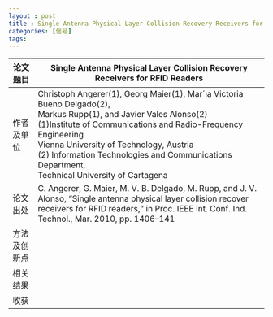 ```yaml
---
layout : post
title : Single Antenna Physical Layer Collision Recovery Receivers for RFID Readers
categories: [信号]
tags: 
---
```

| 论文题目     | Single Antenna Physical Layer Collision Recovery Receivers for RFID Readers |
| ------------ | ------------------------------------------------------------ |
| 作者及单位   | Christoph Angerer(1), Georg Maier(1), Mar´ıa Victoria Bueno Delgado(2),<br/>Markus Rupp(1), and Javier Vales Alonso(2)<br/>(1)Institute of Communications and Radio-Frequency Engineering<br/>Vienna University of Technology, Austria<br/>(2) Information Technologies and Communications Department,<br/>Technical University of Cartagena |
| 论文出处     | C. Angerer, G. Maier, M. V. B. Delgado, M. Rupp, and J. V. Alonso, “Single antenna physical layer collision recover receivers for RFID readers,” in Proc. IEEE Int. Conf. Ind. Technol., Mar. 2010, pp. 1406–141 |
| 方法及创新点 |                                                              |
| 相关结果     |                                                              |
| 收获         |                                                              |

